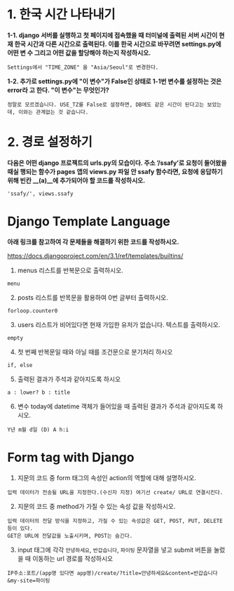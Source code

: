 # 1. 한국 시간 나타내기 

**1-1. django 서버를 실행하고 첫 페이지에 접속했을 때 터미널에 출력된 서버 시간이 현재 한국 시간과 다른 시간으로 출력된다. 이를 한국 시간으로 바꾸려면 settings.py에 어떤 변 수 그리고 어떤 값을 할당해야 하는지 작성하시오.**

```
Settings에서 "TIME_ZONE" 을 "Asia/Seoul"로 변경한다.
```



**1-2. 추가로 settings.py에 "이 변수"가 False인 상태로 1-1번 변수를 설정하는 것은 error라 고 한다. "이 변수"는 무엇인가?**

```
정말로 모르겠습니다. USE_TZ를 False로 설정하면, DB에도 같은 시간이 된다고는 보았는데, 이와는 관계없는 것 같습니다.
```



# 2. 경로 설정하기 

**다음은 어떤 django 프로젝트의 urls.py의 모습이다. 주소 ’/ssafy’로 요청이 들어왔을 때실 행되는 함수가 pages 앱의 views.py 파일 안 ssafy 함수라면, 요청에 응답하기 위해 빈칸 __(a)__에 추가되어야 할 코드를 작성하시오.**

```
'ssafy/', views.ssafy
```



# Django Template Language 

**아래 링크를 참고하여 각 문제들을 해결하기 위한 코드를 작성하시오.**

https://docs.djangoproject.com/en/3.1/ref/templates/builtins/

1) menus 리스트를 반복문으로 출력하시오.

```
menu
```

2) posts 리스트를 반목문을 활용하여 0번 글부터 출력하시오.

```
forloop.counter0
```

3) users 리스트가 비어있다면 현재 가입한 유저가 없습니다. 텍스트를 출력하시오.

```
empty
```

4) 첫 번째 반복문일 때와 아닐 때를 조건문으로 분기처리 하시오

```
if, else
```

5) 출력된 결과가 주석과 같아지도록 하시오

```
a : lower? b : title
```

6) 변수 today에 datetime 객체가 들어있을 때 출력된 결과가 주석과 같아지도록 하시오.

```
Y년 m월 d일 (D) A h:i
```



# Form tag with Django

1) 지문의 코드 중 form 태그의 속성인 action의 역할에 대해 설명하시오. 

```
입력 데이터가 전송될 URL을 지정한다.(수신자 지정) 여기선 create/ URL로 연결시킨다.
```



2) 지문의 코드 중 method가 가질 수 있는 속성 값을 작성하시오. 

```
입력 데이터의 전달 방식을 지정하고, 가질 수 있는 속성값은 GET, POST, PUT, DELETE 등이 있다.
GET은 URL에 전달값을 노출시키며, POST는 숨긴다.
```



3) input 태그에 각각 `안녕하세요`, `반갑습니다`, `파이팅` 문자열을 넣고 submit  버튼을 눌렀을 때 이동하는 url 경로를 작성하시오

```
IP주소:포트/(app명 있다면 app명)/create/?title=안녕하세요&content=반갑습니다&my-site=파이팅
```

